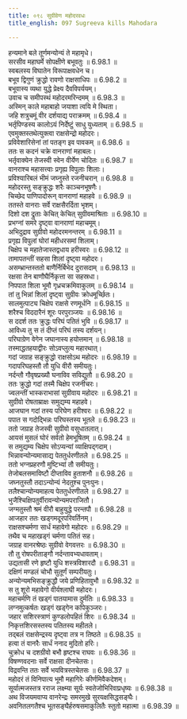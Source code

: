 ```yaml
---
title: ०९८ सुग्रीवेण महोदरवधः
title_english: 097 Sugreeva kills Mahodara

---
```

<div class="audioEmbed"  caption="श्रीराम-हरिसीताराममूर्ति-घनपाठिभ्यां वचनम्" src="https://archive.org/download/Ramayana-recitation-Sriram-harisItArAmamUrti-Ghanapaati-v2/Kanda_6/Kanda_6_YK-097-Sugreeva_kills_Mahodara_0.mp3"></div>

हन्यमाने बले तूर्णमन्योन्यं ते महामृधे।  
सरसीव महाघर्मे सोपक्षीणे बभूवतुः ॥ 6.98.1 ॥   
स्वबलस्य विघातेन विरूपाक्षवधेन च।  
बभूव द्विगुणं क्रुद्धो रावणो राक्षसाधिपः ॥ 6.98.2 ॥   
बभूवास्य व्यथा युद्धे प्रेक्ष्य दैवविपर्ययम्।  
उवाच च समीपस्थं महोदरमरिन्दमम् ॥ 6.98.3 ॥   
अस्मिन् काले महाबाहो जयाशा त्वयि मे स्थिता।  
जहि शत्रुचमूं वीर दर्शयाद्य पराक्रमम् ॥ 6.98.4 ॥   
भर्तृपिण्डस्य कालोऽयं निर्देष्टुं साधु युध्यताम् ॥ 6.98.5 ॥   
एवमुक्तस्तथेत्युक्त्वा राक्षसेन्द्रो महोदरः।  
प्रविवेशारिसेनां तां पतङ्ग इव पावकम् ॥ 6.98.6 ॥   
ततः स कदनं चक्रे वानराणां महाबलः।  
भर्तृवाक्येन तेजस्वी स्वेन वीर्येण चोदितः ॥ 6.98.7 ॥   
वानराश्च महासत्त्वाः प्रगृह्य विपुलाः शिलाः।  
प्रविश्यारिबलं भीमं जघ्नुस्ते रजनीचरान् ॥ 6.98.8 ॥   
महोदरस्तु सङ्क्रुद्धः शरैः काञ्चनभूषणैः।  
चिच्छेद पाणिपादोरून् वानराणां महाहवे ॥ 6.98.9 ॥   
ततस्ते वानराः सर्वे राक्षसैरर्दिता भृशम्।  
दिशो दश द्रुताः केचित् केचित् सुग्रीवमाश्रिताः ॥ 6.98.10 ॥   
प्रभग्नां समरे दृष्ट्वा वानराणां महाचमूम्।  
अभिदुद्राव सुग्रीवो महोदरमनन्तरम् ॥ 6.98.11 ॥   
प्रगृह्य विपुलां घोरां महीधरसमां शिलाम्।  
चिक्षेप च महातेजास्तद्वधाय हरीस्वरः ॥ 6.98.12 ॥   
तामापतन्तीं सहसा शिलां दृष्ट्वा महोदरः।  
असम्भ्रान्तस्ततो बाणैर्निर्बिभेद दुरासदाम् ॥ 6.98.13 ॥   
रक्षसा तेन बाणौघैर्निकृत्ता सा सहस्रधा।  
निपपात शिला भूमौ गृध्रचक्रमिवाकुलम् ॥ 6.98.14 ॥   
तां तु भिन्नां शिलां दृष्ट्वा सुग्रीवः क्रोधमूर्च्छितः।  
सालमुत्पाट्य चिक्षेप राक्षसे रणमूर्धनि ॥ 6.98.15 ॥   
शरैश्च विददारैनं शूरः परपुरञ्जयः ॥ 6.98.16 ॥   
स ददर्श ततः क्रुद्धः परिघं पतितं भुवि ॥ 6.98.17 ॥   
आविध्य तु स तं दीप्तं परिघं तस्य दर्शयन्।  
परिघाग्रेण वेगेन जघानास्य हयोत्तमान् ॥ 6.98.18 ॥   
तस्माद्धतहयाद्वीरः सोऽवप्लुत्य महारथात्।  
गदां जग्राह सङ्क्रुद्धो राक्षसोऽथ महोदरः ॥ 6.98.19 ॥   
गदापरिघहस्तौ तौ युधि वीरौ समीयतुः।  
नर्दन्तौ गौवृषप्रख्यौ घनाविव सविद्युतौ ॥ 6.98.20 ॥   
ततः क्रुद्धो गदां तस्मै चिक्षेप रजनीचरः।  
ज्वलन्तीं भास्कराभासां सुग्रीवाय महोदरः ॥ 6.98.21 ॥   
सुग्रीवो रोषताम्राक्षः समुद्यम्य महाहवे।  
आजघान गदां तस्य परिघेण हरीश्वरः ॥ 6.98.22 ॥   
पपात स गदोद्भिन्नः परिघस्तस्य भूतले ॥ 6.98.23 ॥   
ततो जग्राह तेजस्वी सुग्रीवो वसुधातलात्।  
आयसं मुसलं घोरं सर्वतो हेमभूषितम् ॥ 6.98.24 ॥   
स तमुद्यम्य चिक्षेप सोऽप्यन्यां व्याक्षिपद्गदाम्।  
भिन्नावन्योन्यमासाद्य पेततुर्धरणीतले ॥ 6.98.25 ॥   
ततो भग्नप्रहरणौ मुष्टिभ्यां तौ समीयतुः।  
तेजोबलसमाविष्टौ दीप्ताविव हुताशनौ ॥ 6.98.26 ॥   
जघ्नतुस्तौ तदाऽन्योन्यं नेदतुश्च पुनःपुनः।  
तलैश्चान्योन्यमाहत्य पेततुर्धरणीतले ॥ 6.98.27 ॥   
भुजैश्चिक्षिपतुर्वीरावन्योन्यमपराजितौ।  
जग्मतुस्तौ श्रमं वीरौ बाहुयुद्धे परन्तपौ ॥ 6.98.28 ॥   
आजहार ततः खड्गमदूरपरिवर्तिनम्।  
राक्षसश्चर्मणा सार्धं महावेगो महोदरः ॥ 6.98.29 ॥   
तथैव च महाखड्गं चर्मणा पतितं सह।  
जग्राह वानरश्रेष्ठः सुग्रीवो वेगवत्तरः ॥ 6.98.30 ॥   
तौ तु रोषपरीताङ्गौ नर्दन्तावभ्यधावताम्।  
उद्यतासी रणे हृष्टौ युधि शस्त्रविशारदौ ॥ 6.98.31 ॥   
दक्षिणं मण्डलं चोभौ सुतूर्णं सम्परीयतुः।  
अन्योन्यमभिसङ्क्रुद्धौ जये प्रणिहितावुभौ ॥ 6.98.32 ॥   
स तु शूरो महावेगो वीर्यश्लाघी महोदरः।  
महाचर्मणि तं खड्गं पातयामास दुर्मतिः ॥ 6.98.33 ॥   
लग्नमुत्कर्षतः खड्गं खड्गेन कपिकुञ्जरः।  
जहार सशिरस्त्राणं कुण्डलोपहितं शिरः ॥ 6.98.34 ॥   
निकृत्तशिरसस्तस्य पतितस्य महीतले।  
तद्बलं राक्षसेन्द्रस्य दृष्ट्वा तत्र न तिष्ठते ॥ 6.98.35 ॥   
हत्वा तं वानरैः सार्धं ननाद मुदितो हरिः।  
चुक्रोध च दशग्रीवो बभौ हृष्टश्च राघवः ॥ 6.98.36 ॥   
विषण्णवदनाः सर्वे राक्षसा दीनचेतसः।  
विद्रवन्ति ततः सर्वे भयवित्रस्तचेतसः ॥ 6.98.37 ॥   
महोदरं तं विनिपात्य भूमौ महागिरेः कीर्णमिवैकदेशम्।  
सूर्यात्मजस्तत्र रराज लक्ष्म्या सूर्यः स्वतेजोभिरिवाप्रधृष्यः ॥ 6.98.38 ॥   
अथ विजयमवाप्य वानरेन्द्रः समरमुखे सुरयक्षसिद्धसङ्घैः।  
अवनितलगतैश्च भूतसङ्घैर्हरुषसमाकुलितैः स्तुतो महात्मा ॥ 6.98.39 ॥   